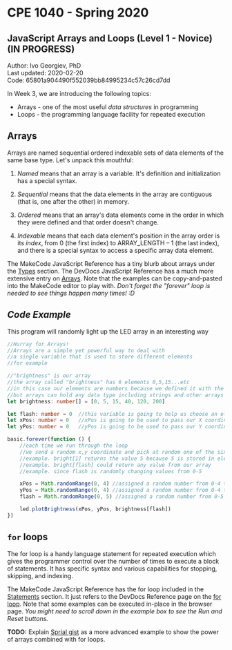 # CPE 1040 - Spring 2020

## JavaScript Arrays and Loops (Level 1 - Novice) (IN PROGRESS)

Author: Ivo Georgiev, PhD  
Last updated: 2020-02-20  
Code: 65801a904490f552039bb84995234c57c26cd7dd  

In Week 3, we are introducing the following topics:
- Arrays - one of the most useful _data structures_ in programming
- Loops - the programming language facility for repeated execution

## Arrays 

Arrays are named sequential ordered indexable sets of data elements of the same base type. Let's unpack this mouthful: 

1. *Named* means that an array is a variable. It's definition and initialization has a special syntax. 

2. *Sequential* means that the data elements in the array are contiguous (that is, one after the other) in memory. 

3. *Ordered* means that an array's data elements come in the order in which they were defined and that order doesn't change. 

4. *Indexable* means that each data element's position in the array order is its *index*, from 0 (the first index) to ARRAY_LENGTH – 1 (the last index), and there is a special syntax to access a specific array data element. 

 

The MakeCode JavaScript Reference has a tiny blurb about arrays under the [Types](https://makecode.microbit.org/javascript/types) section. The DevDocs JavaScript Reference has a much more extensive entry on [Arrays](https://devdocs.io/javascript/global_objects/array). Note that the examples can be copy-and-pasted into the MakeCode editor to play with. *Don't forget the "forever" loop is needed to see things happen many times! :D* 

## *Code Example*
This program will randomly light up the LED array in an interesting way


```TypeScript
//Hurray for Arrays!
//Arrays are a simple yet powerful way to deal with
//a single variable that is used to store different elements
//for example

//"brightness" is our array
//the array called "brightness" has 6 elements 0,5,15...etc
//in this case our elements are numbers because we defined it with the ":number"
//but arrays can hold any data type including strings and other arrays
let brightness: number[] = [0, 5, 15, 40, 120, 200]

let flash: number = 0  //this variable is going to help us choose an element from our array
let xPos: number = 0   //xPos is going to be used to pass our X coordinate to the plotBrightness function
let yPos: number = 0   //yPos is going to be used to pass our Y coordinate to the plotBrightness function

basic.forever(function () {
    //each time we run through the loop
    //we send a random x,y coordinate and pick at random one of the six brightness values in our array
    //example. bright[1] returns the value 5 because 5 is stored in element 1
    //example. bright[flash] could return any value from our array 
    //example. since flash is randomly changing values from 0-5

    xPos = Math.randomRange(0, 4) //assigned a random number from 0-4 to xPos
    yPos = Math.randomRange(0, 4) //assigned a random number from 0-4 to yPos
    flash = Math.randomRange(0, 5) //assigned a random number from 0-5 to flash

    led.plotBrightness(xPos, yPos, brightness[flash])
})
```

## `for` loops 

The for loop is a handy language statement for repeated execution which gives the programmer control over the number of times to execute a block of statements. It has specific syntax and various capabilities for stopping, skipping, and indexing.  
 

The MakeCode JavaScript Reference has the for loop included in the [Statements](https://makecode.microbit.org/javascript/statements) section. It just refers to the DevDocs Reference page on the [for](https://makecode.microbit.org/javascript/statements)[ loop](https://makecode.microbit.org/javascript/statements). Note that some examples can be executed in-place in the browser page. *You might need to scroll down in the example box to see the Run and Reset buttons.* 


**TODO:** Explain [Sprial gist](https://gist.github.com/ivogeorg/2f4cef6fcddf335b5f789c9c136f4690) as a more advanced example to show the power of arrays combined with for loops.
